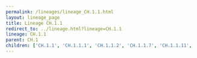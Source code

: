 ```yaml
---
permalink: /lineages/lineage_CH.1.1.html
layout: lineage_page
title: Lineage CH.1.1
redirect_to: ../lineage.html?lineage=CH.1.1
lineage: CH.1.1
parent: CH.1
children: ['CH.1.1', 'CH.1.1.1', 'CH.1.1.2', 'CH.1.1.7', 'CH.1.1.11', 'CH.1.1.15', 'CH.1.1.16', 'CH.1.1.32']
---
```

